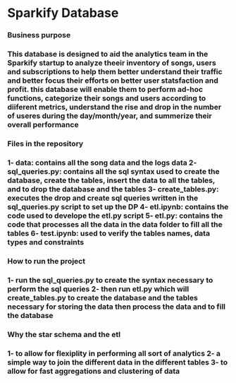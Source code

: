 <h1>Sparkify Database</h1>

<h3>Business purpose<h3>

<p>
This database is designed to aid the analytics team in the Sparkify startup to analyze theeir inventory of songs, users and subscriptions to help them better understand their traffic and better focus their efforts on better user statsfaction and profit. this database will enable them to perform ad-hoc functions, categorize their songs and users according to diiferent metrics, understand the rise and drop in the number of useres during the day/month/year, and summerize their overall performance
<p>

<h3>Files in the repository<h3>

<p>
1- data: contains all the song data and the logs data
2- sql_queries.py: contains all the sql syntax used to create the database, create the tables, insert the data to all the tables, and to drop the database and the tables
3- create_tables.py: executes the drop and create sql queries written in the sql_queries.py script to set up the DP
4- etl.ipynb: contains the code used to develope the etl.py script
5- etl.py: contains the code that processes all the data in the data folder to fill all the tables
6- test.ipynb: used to verify the tables names, data types and constraints
<p>


<h3>How to run the project<h3>

<p>
1- run the sql_queries.py to create the syntax necessary to perform the sql queries
2- then run etl.py  which will  create_tables.py to create the database and the tables necessary for storing the data then process the data and to fill the database 
<p>

<h3>Why the star schema and the etl<h3>

<p>
1- to allow for flexiplity in performing all sort of analytics
2- a simple way to join the different data in the different tables
3- to allow for fast aggregations and clustering of data
<p>
